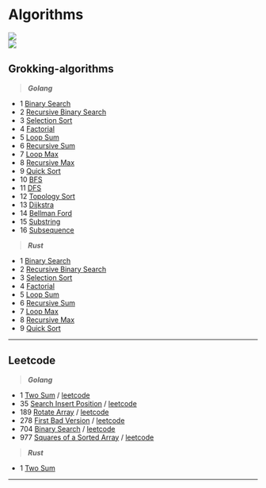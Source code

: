 # Algorithms
<img src="https://github.com/nklyy/algorithms/workflows/testing-grokking/badge.svg?branch=master"><br>
<img src="https://github.com/nklyy/algorithms/workflows/testing-leetcode/badge.svg?branch=master"><br>

## Grokking-algorithms

> ***Golang*** <br>
- 1 [Binary Search](https://github.com/nklyy/algorithms/blob/master/grokking_algorithms/go/binary_search.go)
- 2 [Recursive Binary Search](https://github.com/nklyy/algorithms/blob/master/grokking_algorithms/go/recursive_binary_search.go)
- 3 [Selection Sort](https://github.com/nklyy/algorithms/blob/master/grokking_algorithms/go/selection_sort.go)
- 4 [Factorial](https://github.com/nklyy/algorithms/blob/master/grokking_algorithms/go/factorial.go)
- 5 [Loop Sum](https://github.com/nklyy/algorithms/blob/master/grokking_algorithms/go/loop_sum.go)
- 6 [Recursive Sum](https://github.com/nklyy/algorithms/blob/master/grokking_algorithms/go/recursive_sum.go)
- 7 [Loop Max](https://github.com/nklyy/algorithms/blob/master/grokking_algorithms/go/loop_max.go)
- 8 [Recursive Max](https://github.com/nklyy/algorithms/blob/master/grokking_algorithms/go/recursive_max.go)
- 9 [Quick Sort](https://github.com/nklyy/algorithms/blob/master/grokking_algorithms/go/quick_sort.go)
- 10 [BFS](https://github.com/nklyy/algorithms/blob/master/grokking_algorithms/go/breadth_first_search.go#L31)
- 11 [DFS](https://github.com/nklyy/algorithms/blob/master/grokking_algorithms/go/depth_first_search.go#L30)
- 12 [Topology Sort](https://github.com/nklyy/algorithms/blob/master/grokking_algorithms/go/topology_sort.go)
- 13 [Dijkstra](https://github.com/nklyy/algorithms/blob/master/grokking_algorithms/go/dijkstra.go)
- 14 [Bellman Ford](https://github.com/nklyy/algorithms/blob/master/grokking_algorithms/go/bellman_ford.go)
- 15 [Substring](https://github.com/nklyy/algorithms/blob/master/grokking_algorithms/go/substring.go)
- 16 [Subsequence](https://github.com/nklyy/algorithms/blob/master/grokking_algorithms/go/subsequence.go)

> ***Rust*** <br>
- 1 [Binary Search](https://github.com/nklyy/algorithms/blob/master/grokking_algorithms/rust/src/binary_search.rs)
- 2 [Recursive Binary Search](https://github.com/nklyy/algorithms/blob/master/grokking_algorithms/rust/src/recursive_binary_search.rs)
- 3 [Selection Sort](https://github.com/nklyy/algorithms/blob/master/grokking_algorithms/rust/src/selection_sort.rs)
- 4 [Factorial](https://github.com/nklyy/algorithms/blob/master/grokking_algorithms/rust/src/factorial.rs)
- 5 [Loop Sum](https://github.com/nklyy/algorithms/blob/master/grokking_algorithms/rust/src/loop_sum.rs)
- 6 [Recursive Sum](https://github.com/nklyy/algorithms/blob/master/grokking_algorithms/rust/src/recursive_sum.rs)
- 7 [Loop Max](https://github.com/nklyy/algorithms/blob/master/grokking_algorithms/rust/src/loop_max.rs)
- 8 [Recursive Max](https://github.com/nklyy/algorithms/blob/master/grokking_algorithms/rust/src/recursive_max.rs)
- 9 [Quick Sort](https://github.com/nklyy/algorithms/blob/master/grokking_algorithms/rust/src/quick_sort.rs)
<hr>

## Leetcode

> ***Golang*** <br>
- 1 [Two Sum](https://github.com/nklyy/algorithms/blob/master/leetcode/go/two_sum.go) / [leetcode](https://leetcode.com/problems/two-sum/)
- 35 [Search Insert Position](https://github.com/nklyy/algorithms/blob/master/leetcode/go/search_insert.go) / [leetcode](https://leetcode.com/problems/search-insert-position/)
- 189 [Rotate Array](https://github.com/nklyy/algorithms/blob/master/leetcode/go/rotate_array.go) / [leetcode](https://leetcode.com/problems/rotate-array/)
- 278 [First Bad Version](https://github.com/nklyy/algorithms/blob/master/leetcode/go/first_bad_version.go) / [leetcode](https://leetcode.com/problems/first-bad-version/)
- 704 [Binary Search](https://github.com/nklyy/algorithms/blob/master/leetcode/go/binary_search.go) / [leetcode](https://leetcode.com/problems/binary-search/)
- 977 [Squares of a Sorted Array](https://github.com/nklyy/algorithms/blob/master/leetcode/go/sorted_squares.go) / [leetcode](https://leetcode.com/problems/squares-of-a-sorted-array/)


> ***Rust*** <br>
- 1 [Two Sum](https://github.com/nklyy/algorithms/blob/master/leetcode/rust/src/two_sum.rs)
<hr>
